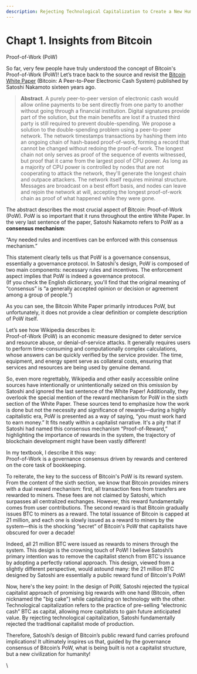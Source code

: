 ```yaml
---
description: Rejecting Technological Capitalization to Create a New Human Civilization
---
```


# Chapt 1. Insights from Bitcoin

Proof-of-Work (PoW)

So far, very few people have truly understood the concept of Bitcoin's Proof-of-Work (PoW)! Let’s trace back to the source and revisit the [Bitcoin White Paper](https://bitcoin.org/bitcoin.pdf) (Bitcoin: A Peer-to-Peer Electronic Cash System) published by Satoshi Nakamoto sixteen years ago.

> **Abstract**.  A purely peer-to-peer version of electronic cash would allow online payments to be sent directly from one party to another without going through a financial institution. Digital signatures provide part of the solution, but the main benefits are lost if a trusted third party is still required to prevent double-spending. We propose a solution to the double-spending problem using a peer-to-peer network. The network timestamps transactions by hashing them into an ongoing chain of hash-based proof-of-work, forming a record that cannot be changed without redoing the proof-of-work. The longest chain not only serves as proof of the sequence of events witnessed, but proof that it came from the largest pool of CPU power. As long as a majority of CPU power is controlled by nodes that are not cooperating to attack the network, they'll generate the longest chain and outpace attackers. The network itself requires minimal structure. Messages are broadcast on a best effort basis, and nodes can leave and rejoin the network at will, accepting the longest proof-of-work chain as proof of what happened while they were gone.

The abstract describes the most crucial aspect of Bitcoin: Proof-of-Work (PoW). PoW is so important that it runs throughout the entire White Paper. In the very last sentence of the paper, Satoshi Nakamoto refers to PoW as a **consensus mechanism**:

“Any needed rules and incentives can be enforced with this consensus mechanism.”

This statement clearly tells us that PoW is a governance consensus, essentially a governance protocol. In Satoshi's design, PoW is composed of two main components: necessary rules and incentives. The enforcement aspect implies that PoW is indeed a governance protocol.\
(If you check the English dictionary, you'll find that the original meaning of “consensus” is “a generally accepted opinion or decision or agreement among a group of people.”)

As you can see, the Bitcoin White Paper primarily introduces PoW, but unfortunately, it does not provide a clear definition or complete description of PoW itself.

Let’s see how Wikipedia describes it:\
Proof-of-Work (PoW) is an economic measure designed to deter service and resource abuse, or denial-of-service attacks. It generally requires users to perform time-consuming and computationally complex calculations, whose answers can be quickly verified by the service provider. The time, equipment, and energy spent serve as collateral costs, ensuring that services and resources are being used by genuine demand.

So, even more regrettably, Wikipedia and other easily accessible online sources have intentionally or unintentionally seized on this omission by Satoshi and ignored the last sentence of the White Paper! Additionally, they overlook the special mention of the reward mechanism for PoW in the sixth section of the White Paper. These sources tend to emphasize how the work is done but not the necessity and significance of rewards—during a highly capitalistic era, PoW is presented as a way of saying, “you must work hard to earn money.” It fits neatly within a capitalist narrative. It's a pity that if Satoshi had named this consensus mechanism “Proof-of-Reward,” highlighting the importance of rewards in the system, the trajectory of blockchain development might have been vastly different!

In my textbook, I describe it this way:\
Proof-of-Work is a governance consensus driven by rewards and centered on the core task of bookkeeping.

To reiterate, the key to the success of Bitcoin's PoW is its reward system. From the content of the sixth section, we know that Bitcoin provides miners with a dual reward mechanism: first, all transaction fees from transfers are rewarded to miners. These fees are not claimed by Satoshi, which surpasses all centralized exchanges. However, this reward fundamentally comes from user contributions. The second reward is that Bitcoin gradually issues BTC to miners as a reward. The total issuance of Bitcoin is capped at 21 million, and each one is slowly issued as a reward to miners by the system—this is the shocking “secret” of Bitcoin's PoW that capitalists have obscured for over a decade!

Indeed, all 21 million BTC were issued as rewards to miners through the system. This design is the crowning touch of PoW! I believe Satoshi’s primary intention was to remove the capitalist stench from BTC's issuance by adopting a perfectly rational approach. This design, viewed from a slightly different perspective, would astound many: the 21 million BTC designed by Satoshi are essentially a public reward fund of Bitcoin's PoW!

Now, here's the key point: In the design of PoW, Satoshi rejected the typical capitalist approach of promising big rewards with one hand (Bitcoin, often nicknamed the "big cake") while capitalizing on technology with the other. Technological capitalization refers to the practice of pre-selling “electronic cash” BTC as capital, allowing more capitalists to gain future anticipated value. By rejecting technological capitalization, Satoshi fundamentally rejected the traditional capitalist mode of production.

Therefore, Satoshi’s design of Bitcoin’s public reward fund carries profound implications! It ultimately inspires us that, guided by the governance consensus of Bitcoin’s PoW, what is being built is not a capitalist structure, but a new civilization for humanity!

\
